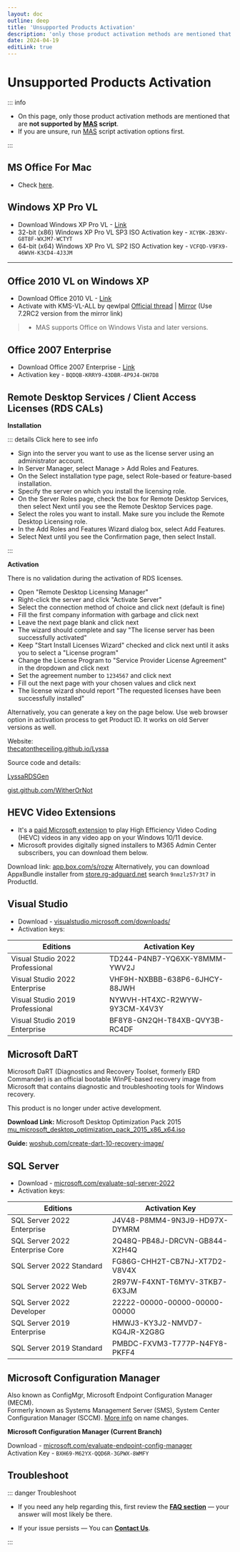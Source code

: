 ```yaml
---
layout: doc
outline: deep
title: 'Unsupported Products Activation'
description: 'only those product activation methods are mentioned that are -not supported- by MAS script'
date: 2024-04-19
editLink: true
---
```


# Unsupported Products Activation

::: info

- On this page, only those product activation methods are mentioned that are **not supported by [MAS](./index) script**.
- If you are unsure, run [MAS](./index#step2) script activation options first.

:::

## MS Office For Mac

- Check [here][1].

## Windows XP Pro VL

- Download Windows XP Pro VL - [Link](./windows_xp_links)
- 32-bit (x86) Windows XP Pro VL SP3 ISO Activation key - `XCYBK-2B3KV-G8T8F-WXJM7-WCTYT`
- 64-bit (x64) Windows XP Pro VL SP2 ISO Activation key - `VCFQD-V9FX9-46WVH-K3CD4-4J3JM`

----

## Office 2010 VL on Windows XP

- Download Office 2010 VL - [Link][2]
- Activate with KMS-VL-ALL by qewlpal [Official thread][3] | [Mirror][4] (Use 7.2RC2 version from the mirror link)

> - MAS supports Office on Windows Vista and later versions.

## Office 2007 Enterprise

- Download Office 2007 Enterprise - [Link][5]
- Activation key - `BQDQB-KRRY9-43DBR-4P9J4-DH7D8`

## Remote Desktop Services / Client Access Licenses (RDS CALs)

**Installation**  

::: details Click here to see info

- Sign into the server you want to use as the license server using an administrator account.
- In Server Manager, select Manage > Add Roles and Features.
- On the Select installation type page, select Role-based or feature-based installation.
- Specify the server on which you install the licensing role.
- On the Server Roles page, check the box for Remote Desktop Services, then select Next until you see the Remote Desktop Services page.
- Select the roles you want to install. Make sure you include the Remote Desktop Licensing role.
- In the Add Roles and Features Wizard dialog box, select Add Features.
- Select Next until you see the Confirmation page, then select Install.

::: 

**Activation**

There is no validation during the activation of RDS licenses.

- Open "Remote Desktop Licensing Manager"
- Right-click the server and click "Activate Server"
- Select the connection method of choice and click next (default is fine)
- Fill the first company information with garbage and click next
- Leave the next page blank and click next
- The wizard should complete and say "The license server has been successfully activated"
- Keep "Start Install Licenses Wizard" checked and click next until it asks you to select a "License program"
- Change the License Program to "Service Provider License Agreement" in the dropdown and click next
- Set the agreement number to `1234567` and click next
- Fill out the next page with your chosen values and click next
- The license wizard should report "The requested licenses have been successfully installed"

Alternatively, you can generate a key on the page below. Use web browser option in activation process to get Product ID. It works on old Server versions as well.  

Website:  
[thecatontheceiling.github.io/Lyssa][6] 

Source code and details:  

[LyssaRDSGen][7]

[gist.github.com/WitherOrNot][8]

## HEVC Video Extensions

- It's a [paid Microsoft extension][9] to play High Efficiency Video Coding (HEVC) videos in any video app on your Windows 10/11 device.
- Microsoft provides digitally signed installers to M365 Admin Center subscribers, you can download them below.

Download link: [app.box.com/s/rozw][10]
Alternatively, you can download AppxBundle installer from [store.rg-adguard.net][11] search `9nmzlz57r3t7` in ProductId.

## Visual Studio

- Download - [visualstudio.microsoft.com/downloads/][12]
- Activation keys:

| Editions                        | Activation Key                |
|---------------------------------|-------------------------------|
| Visual Studio 2022 Professional | TD244-P4NB7-YQ6XK-Y8MMM-YWV2J |
| Visual Studio 2022 Enterprise   | VHF9H-NXBBB-638P6-6JHCY-88JWH |
| Visual Studio 2019 Professional | NYWVH-HT4XC-R2WYW-9Y3CM-X4V3Y |
| Visual Studio 2019 Enterprise   | BF8Y8-GN2QH-T84XB-QVY3B-RC4DF |

## Microsoft DaRT

Microsoft DaRT (Diagnostics and Recovery Toolset, formerly ERD Commander) is an official bootable WinPE-based recovery image from Microsoft that contains diagnostic and troubleshooting tools for Windows recovery.

This product is no longer under active development.

**Download Link:** Microsoft Desktop Optimization Pack 2015  
[mu_microsoft_desktop_optimization_pack_2015_x86_x64.iso][13]

**Guide:** [woshub.com/create-dart-10-recovery-image/][14]

## SQL Server

- Download - [microsoft.com/evaluate-sql-server-2022][15]
- Activation keys:

| Editions                        | Activation Key                |
|---------------------------------|-------------------------------|
| SQL Server 2022 Enterprise      | J4V48-P8MM4-9N3J9-HD97X-DYMRM |
| SQL Server 2022 Enterprise Core | 2Q48Q-PB48J-DRCVN-GB844-X2H4Q |
| SQL Server 2022 Standard        | FG86G-CHH2T-CB7NJ-XT7D2-V8V4X |
| SQL Server 2022 Web             | 2R97W-F4XNT-T6MYV-3TKB7-6X3JM |
| SQL Server 2022 Developer       | 22222-00000-00000-00000-00000 |
| SQL Server 2019 Enterprise      | HMWJ3-KY3J2-NMVD7-KG4JR-X2G8G |
| SQL Server 2019 Standard        | PMBDC-FXVM3-T777P-N4FY8-PKFF4 |

## Microsoft Configuration Manager

Also known as ConfigMgr, Microsoft Endpoint Configuration Manager (MECM).  
Formerly known as Systems Management Server (SMS), System Center Configuration Manager (SCCM). [More info][16] on name changes.  

**Microsoft Configuration Manager (Current Branch)**

Download - [microsoft.com/evaluate-endpoint-config-manager][17]   
Activation Key - `BXH69-M62YX-QQD6R-3GPWX-8WMFY`

## Troubleshoot  

::: danger Troubleshoot

- If you need any help regarding this, first review the [**FAQ section**](./faq) — your answer will most likely be there.

- If your issue persists — You can [**Contact Us**](./troubleshoot).

:::

[1]: https://massgrave.dev/office_for_mac
[2]: https://massgrave.dev/office_msi_links#office-2010
[3]: https://forums.mydigitallife.net/threads/kms-vl-all-online-offline-kms-activator-for-microsoft-products.63471/
[4]: https://app.box.com/s/q0nyib6bfylosvbbm5x8ztg87vy0kl8a
[5]: https://massgrave.dev/office_msi_links#office-2007
[6]: https://thecatontheceiling.github.io/LyssaRDSGen/
[7]: https://github.com/thecatontheceiling/LyssaRDSGen
[8]: https://gist.github.com/WitherOrNot/c34c4c7b893e89ab849ce04e007d89a9
[9]: https://apps.microsoft.com/detail/9nmzlz57r3t7
[10]: https://app.box.com/s/rozwl3zsx6o90xw2568by61fhp3z3icw 
[11]: https://store.rg-adguard.net/
[12]: https://visualstudio.microsoft.com/downloads/
[13]: https://drive.massgrave.dev/mu_microsoft_desktop_optimization_pack_2015_x86_x64_dvd_5975282.iso
[14]: https://woshub.com/create-dart-10-recovery-image/
[15]: https://www.microsoft.com/en-us/evalcenter/evaluate-sql-server-2022
[16]: https://craigtwall.com/how-sccm-became-memcm-or-just-configmgr/
[17]: https://www.microsoft.com/en-us/evalcenter/evaluate-microsoft-endpoint-configuration-manager  

